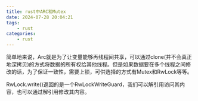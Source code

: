 ```yaml
---
title: rust中ARC和Mutex
date: 2024-07-28 20:04:21
tags:
    - rust
categories:
    - rust
---
```


简单地来说，Arc就是为了让变量能够再线程间共享，可以通过clone(并不会真正地深拷贝)的方式将数据的所有权给其他线程。但是如果数据要在多个线程之间修改的话，为了保证一致性，需要上锁，可供选择的方式有Mutex和RwLock等等。

RwLock.write()返回的是一个RwLockWriteGuard，我们可以解引用访问其内容，也可以通过解引用修改其内容。

